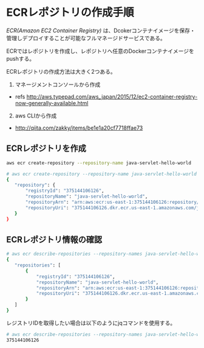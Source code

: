 # ECRレポジトリの作成手順

*ECR(Amazon EC2 Container Registry)* は、Dcokerコンテナイメージを保存・管理しデプロイすることが可能なフルマネージドサービスである。

ECRではレポジトリを作成し、レポジトリへ任意のDockerコンテナイメージをpushする。

ECRレポジトリの作成方法は大きく2つある。

 1. マネージメントコンソールから作成
   - refs http://aws.typepad.com/aws_japan/2015/12/ec2-container-registry-now-generally-available.html

 2. aws CLIから作成
   - http://qiita.com/zakky/items/be1e1a20cf7718ffae73

## ECRレポジトリを作成

 ```sh
aws ecr create-repository --repository-name java-servlet-hello-world
```

 ```sh
# aws ecr create-repository --repository-name java-servlet-hello-world
{
    "repository": {
        "registryId": "375144106126",
        "repositoryName": "java-servlet-hello-world",
        "repositoryArn": "arn:aws:ecr:us-east-1:375144106126:repository/java-servlet-hello-world",
        "repositoryUri": "375144106126.dkr.ecr.us-east-1.amazonaws.com/java-servlet-hello-world"
    }
}
```

## ECRレポジトリ情報の確認

 ```sh
# aws ecr describe-repositories --repository-names java-servlet-hello-world
{
    "repositories": [
        {
            "registryId": "375144106126",
            "repositoryName": "java-servlet-hello-world",
            "repositoryArn": "arn:aws:ecr:us-east-1:375144106126:repository/java-servlet-hello-world",
            "repositoryUri": "375144106126.dkr.ecr.us-east-1.amazonaws.com/java-servlet-hello-world"
        }
    ]
}
```

 レジストリIDを取得したい場合は以下のようにjqコマンドを使用する。

 ```sh
# aws ecr describe-repositories --repository-names java-servlet-hello-world | jq -r '.repositories[].registryId'
375144106126
```


